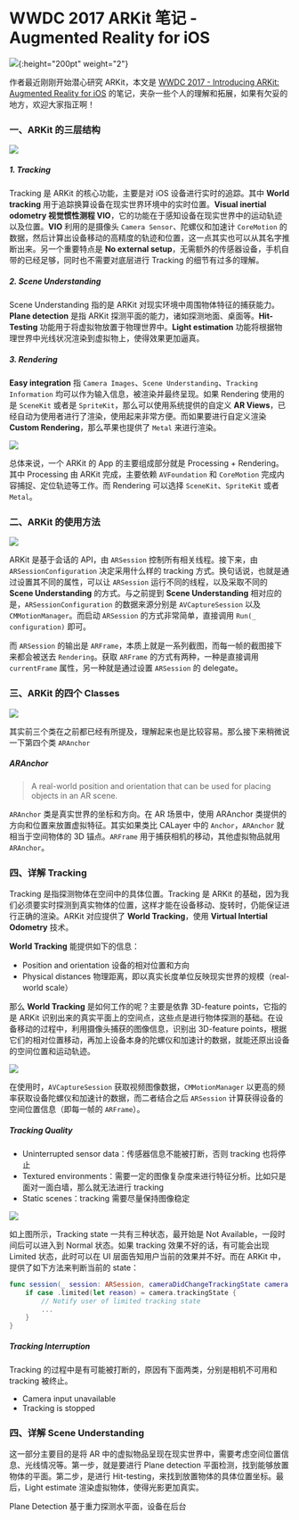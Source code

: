 # WWDC 2017 ARKit 笔记 - Augmented Reality for iOS

 ![](http://p6z7avd1u.bkt.clouddn.com/image/blog/5a4e4d44aedb5.jpg){:height="200pt" weight="2"}

作者最近刚刚开始潜心研究 ARKit，本文是 [WWDC 2017 - Introducing ARKit: Augmented Reality for iOS](https://developer.apple.com/videos/play/wwdc2017/602/) 的笔记，夹杂一些个人的理解和拓展，如果有欠妥的地方，欢迎大家指正啊！

### 一、ARKit 的三层结构

![](http://p6z7avd1u.bkt.clouddn.com/image/blog/5a9924816b9d0.jpg)

##### 1. Tracking

Tracking 是 ARKit 的核心功能，主要是对 iOS 设备进行实时的追踪。其中 **World tracking** 用于追踪换算设备在现实世界环境中的实时位置。**Visual inertial odometry 视觉惯性测程 VIO**，它的功能在于感知设备在现实世界中的运动轨迹以及位置。**VIO** 利用的是摄像头 `Camera Sensor`、陀螺仪和加速计 `CoreMotion` 的数据，然后计算出设备移动的高精度的轨迹和位置，这一点其实也可以从其名字推断出来。另一个重要特点是 **No external setup**，无需额外的传感器设备，手机自带的已经足够，同时也不需要对底层进行 Tracking 的细节有过多的理解。

##### 2. Scene Understanding

Scene Understanding 指的是 ARKit 对现实环境中周围物体特征的捕获能力。 **Plane detection** 是指 ARKit 探测平面的能力，诸如探测地面、桌面等。**Hit-Testing** 功能用于将虚拟物放置于物理世界中。**Light estimation** 功能将根据物理世界中光线状况渲染到虚拟物上，使得效果更加逼真。

##### 3. Rendering

**Easy integration** 指 `Camera Images`、`Scene Understanding`、`Tracking Information` 均可以作为输入信息，被渲染并最终呈现。如果 Rendering 使用的是 `SceneKit` 或者是 `SpriteKit`，那么可以使用系统提供的自定义 **AR Views**，已经自动为使用者进行了渲染，使用起来非常方便。而如果要进行自定义渲染 **Custom Rendering**，那么苹果也提供了 `Metal` 来进行渲染。

![](http://p6z7avd1u.bkt.clouddn.com/image/blog/5a4f167b71d02.jpg)

总体来说，一个 ARKit 的 App 的主要组成部分就是 Processing + Rendering。其中 Processing 由 ARKit 完成，主要依赖 `AVFoundation` 和 `CoreMotion` 完成内容捕捉、定位轨迹等工作。而 Rendering 可以选择 `SceneKit`、`SpriteKit` 或者 `Metal`。

### 二、ARKit 的使用方法

![](http://p6z7avd1u.bkt.clouddn.com/image/blog/5a512050dec4a.jpg)

ARKit 是基于会话的 API，由 `ARSession` 控制所有相关线程。接下来，由 `ARSessionConfiguration` 决定采用什么样的 tracking 方式。换句话说，也就是通过设置其不同的属性，可以让 `ARSession` 运行不同的线程，以及采取不同的 **Scene Understanding** 的方式。与之前提到 **Scene Understanding** 相对应的是，`ARSessionConfiguration` 的数据来源分别是 `AVCaptureSession` 以及 `CMMotionManager`。而启动 `ARSession` 的方式非常简单，直接调用 `Run(_ configuration)` 即可。

而 `ARSession` 的输出是 `ARFrame`，本质上就是一系列截图，而每一帧的截图接下来都会被送去 `Rendering`。获取 `ARFrame` 的方式有两种，一种是直接调用 `currentFrame` 属性，另一种就是通过设置 `ARSession` 的 delegate。

### 三、ARKit 的四个 Classes

![](http://p6z7avd1u.bkt.clouddn.com/image/blog/5a5185650b915.jpg)

其实前三个类在之前都已经有所提及，理解起来也是比较容易。那么接下来稍微说一下第四个类 `ARAnchor` 

##### ARAnchor

> A real-world position and orientation that can be used for placing objects in an AR scene.

`ARAnchor` 类是真实世界的坐标和方向。在 AR 场景中，使用 ARAnchor 类提供的方向和位置来放置虚拟特征。其实如果类比 CALayer 中的 `Anchor`，`ARAnchor` 就相当于空间物体的 3D 锚点。`ARFrame` 用于捕获相机的移动，其他虚拟物品就用 `ARAnchor`。

### 四、详解 Tracking

Tracking 是指探测物体在空间中的具体位置。Tracking 是 ARKit 的基础，因为我们必须要实时探测到真实物体的位置，这样才能在设备移动、旋转时，仍能保证进行正确的渲染。ARKit 对应提供了 **World Tracking**，使用 **Virtual Intertial Odometry** 技术。

**World Tracking** 能提供如下的信息：

- Position and orientation 设备的相对位置和方向
- Physical distances 物理距离，即以真实长度单位反映现实世界的规模（real-world scale）

那么 **World Tracking** 是如何工作的呢？主要是依靠 3D-feature points，它指的是 ARKit 识别出来的真实平面上的空间点，这些点是进行物体探测的基础。在设备移动的过程中，利用摄像头捕获的图像信息，识别出 3D-feature points，根据它们的相对位置移动，再加上设备本身的陀螺仪和加速计的数据，就能还原出设备的空间位置和运动轨迹。

![](http://p6z7avd1u.bkt.clouddn.com/image/blog/5a9a415b968f7.jpg)

在使用时，`AVCaptureSession` 获取视频图像数据，`CMMotionManager` 以更高的频率获取设备陀螺仪和加速计的数据，而二者结合之后 `ARSession` 计算获得设备的空间位置信息（即每一帧的 `ARFrame`）。

##### Tracking Quality
- Uninterrupted sensor data：传感器信息不能被打断，否则 tracking 也将停止
- Textured environments：需要一定的图像复杂度来进行特征分析。比如只是面对一面白墙，那么就无法进行 tracking
- Static scenes：tracking 需要尽量保持图像稳定

![](http://p6z7avd1u.bkt.clouddn.com/18-4-11/21104799.jpg)

如上图所示，Tracking state 一共有三种状态，最开始是 Not Available，一段时间后可以进入到 Normal 状态。如果 tracking 效果不好的话，有可能会出现 Limited 状态，此时可以在 UI 层面告知用户当前的效果并不好。而在 ARKit 中，提供了如下方法来判断当前的 state：

```swift
func session(_ session: ARSession, cameraDidChangeTrackingState camera: ARCamera) { 
    if case .limited(let reason) = camera.trackingState {
        // Notify user of limited tracking state
        ...
    } 
}
```

#####  Tracking Interruption
Tracking 的过程中是有可能被打断的，原因有下面两类，分别是相机不可用和 tracking 被终止。
- Camera input unavailable
- Tracking is stopped

### 四、详解 Scene Understanding
这一部分主要目的是将 AR 中的虚拟物品呈现在现实世界中，需要考虑空间位置信息、光线情况等。第一步，就是要进行 Plane detection 平面检测，找到能够放置物体的平面。第二步，是进行 Hit-testing，来找到放置物体的具体位置坐标。最后，Light estimate 渲染虚拟物体，使得光影更加真实。

Plane Detection 基于重力探测水平面，设备在后台



